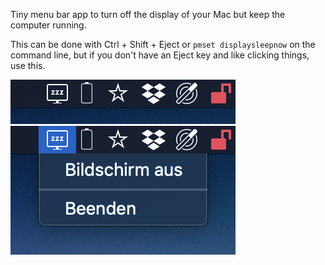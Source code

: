 Tiny menu bar app to turn off the display of your Mac but keep the computer running.

This can be done with Ctrl + Shift + Eject or `pmset displaysleepnow` on the command line, but if you don't have an Eject key and like clicking things, use this.

![Screenshot Menu Closed](/img/screenshot-menu-closed.png)  
![Screenshot Menu Open](/img/screenshot-menu-open.png)
